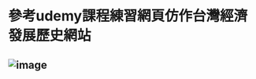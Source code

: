 # 參考udemy課程練習網頁仿作台灣經濟發展歷史網站
## ![image](https://github.com/qwe04687/website-practice/assets/21306333/845e69f1-b19b-42ce-b0e4-5253a9aa5974)
